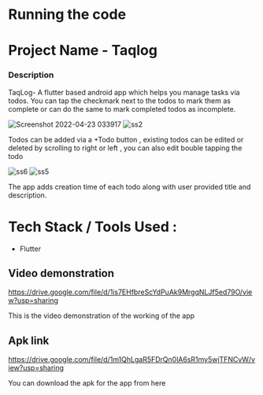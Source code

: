 # Running the code






# Project Name - Taqlog
### Description

TaqLog- A flutter based android app which helps you manage tasks via todos.
You can tap the checkmark next to the todos to mark them as complete or can do the same to mark 
completed todos as incomplete.


 

![Screenshot 2022-04-23 033917](https://user-images.githubusercontent.com/103768983/164802917-8d960a47-35cd-466a-a893-48b99c371c7a.png) ![ss2](https://user-images.githubusercontent.com/103768983/164802962-30d6546e-3251-476a-b5f1-648ca555803d.png)


Todos can be added via a +Todo button , existing todos can be edited or deleted by scrolling to right or left , you can also edit bouble tapping the todo


   
 ![ss6](https://user-images.githubusercontent.com/103768983/164803414-11e068a4-b07f-494a-bc68-b73c799cedf5.png)                    ![ss5](https://user-images.githubusercontent.com/103768983/164803470-633f46f9-dc53-438d-81fe-e16d5795b069.png)








The app adds creation time of each todo along with user provided title and description.


# Tech Stack / Tools Used : 
 

- Flutter







## Video demonstration
https://drive.google.com/file/d/1is7EHfbreScYdPuAk9MrgqNLJf5ed79O/view?usp=sharing

This is the video demonstration of the working of the app

## Apk link
https://drive.google.com/file/d/1m1QhLgaR5FDrQn0lA6sR1my5wjTFNCvW/view?usp=sharing

You can download the apk for the app from here




